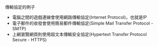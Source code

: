 傳輸協定的例子
- 電腦之間的遊戲連線會使用網路傳輸協定(Internet Protocol)，也就是IP
- 電子郵件的收發會使用簡易郵件傳輸協定(Simple Mail Transfer Protocol - SMTP)
- 上網瀏覽網頁則使用超文本傳輸安全協定(Hypertext Transfer Protocol Secure - HTTPS)